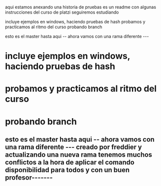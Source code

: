 aqui estamos anexando una historia de pruebas 
es un readme con algunas instrucciones del curso de platzi
seguiremos estudiando

 incluye ejemplos en windows, haciendo pruebas de hash
 probamos y practicamos al ritmo del curso
 probando branch

esto es el master hasta aqui
-- ahora vamos con una rama diferente ---
# incluye ejemplos en windows, haciendo pruebas de hash
# probamos y practicamos al ritmo del curso
# probando branch

esto es el master hasta aqui
-- ahora vamos con una rama diferente ---
creado por freddier y actualizando una nueva rama
tenemos muchos conflictos a la hora de aplicar el comando
disponibilidad para todos y con un buen profesor-------
--------------------------------------------------------
